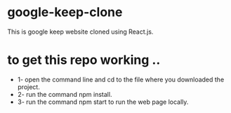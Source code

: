 # google-keep-clone
This is google keep website cloned using React.js.
# to get this repo working ..
* 1- open the command line and cd to the file where you downloaded the project.
* 2- run the command npm install.
* 3- run the command npm start to run the web page locally.
